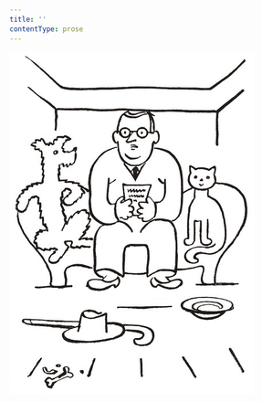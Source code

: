 ```yaml
---
title: ''
contentType: prose
---
```


![povidani_o_pejskovi_a_kocicce_029](./resources/povidani_o_pejskovi_a_kocicce_029.jpg)
